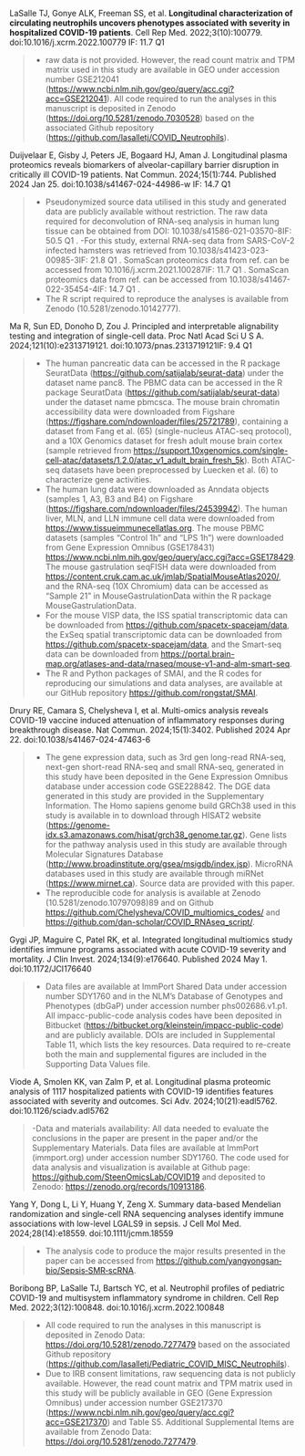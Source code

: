 LaSalle TJ, Gonye ALK, Freeman SS, et al. **Longitudinal characterization of circulating neutrophils uncovers phenotypes associated with severity in hospitalized COVID-19 patients**. 
Cell Rep Med. 2022;3(10):100779. doi:10.1016/j.xcrm.2022.100779 IF: 11.7 Q1 
>- raw data is not provided. However, the read count matrix and TPM matrix used in this study are available in GEO under accession number GSE212041 (https://www.ncbi.nlm.nih.gov/geo/query/acc.cgi?acc=GSE212041).
All code required to run the analyses in this manuscript is deposited in Zenodo (https://doi.org/10.5281/zenodo.7030528) based on the associated Github repository (https://github.com/lasalletj/COVID_Neutrophils).

Duijvelaar E, Gisby J, Peters JE, Bogaard HJ, Aman J. Longitudinal plasma proteomics reveals biomarkers of alveolar-capillary barrier disruption in critically ill COVID-19 patients. Nat Commun. 2024;15(1):744. Published 2024 Jan 25. doi:10.1038/s41467-024-44986-w IF: 14.7 Q1
>- Pseudonymized source data utilised in this study and generated data are publicly available without restriction. The raw data required for deconvolution of RNA-seq analysis in human lung tissue can be obtained from DOI: 10.1038/s41586-021-03570-8IF: 50.5 Q1 .
>-For this study, external RNA-seq data from SARS-CoV-2 infected hamsters was retrieved from 10.1038/s41423-023-00985-3IF: 21.8 Q1 . SomaScan proteomics data from ref. can be accessed from 10.1016/j.xcrm.2021.100287IF: 11.7 Q1 . SomaScan proteomics data from ref. can be accessed from 10.1038/s41467-022-35454-4IF: 14.7 Q1 .
>- The R script required to reproduce the analyses is available from Zenodo (10.5281/zenodo.10142777).


Ma R, Sun ED, Donoho D, Zou J. Principled and interpretable alignability testing and integration of single-cell data. Proc Natl Acad Sci U S A. 2024;121(10):e2313719121. doi:10.1073/pnas.2313719121IF: 9.4 Q1
>- The human pancreatic data can be accessed in the R package SeuratData (https://github.com/satijalab/seurat-data) under the dataset name panc8. The PBMC data can be accessed in the R package SeuratData (https://github.com/satijalab/seurat-data) under the dataset name pbmcsca. The mouse brain chromatin accessibility data were downloaded from Figshare (https://figshare.com/ndownloader/files/25721789), containing a dataset from Fang et al. (65) (single-nucleus ATAC-seq protocol), and a 10X Genomics dataset for fresh adult mouse brain cortex (sample retrieved from https://support.10xgenomics.com/single-cell-atac/datasets/1.2.0/atac_v1_adult_brain_fresh_5k). Both ATAC-seq datasets have been preprocessed by Luecken et al. (6) to characterize gene activities.
>- The human lung data were downloaded as Anndata objects (samples 1, A3, B3 and B4) on Figshare (https://figshare.com/ndownloader/files/24539942). The human liver, MLN, and LLN immune cell data were downloaded from https://www.tissueimmunecellatlas.org. The mouse PBMC datasets (samples “Control 1h” and “LPS 1h”) were downloaded from Gene Expression Omnibus (GSE178431) https://www.ncbi.nlm.nih.gov/geo/query/acc.cgi?acc=GSE178429. The mouse gastrulation seqFISH data were downloaded from https://content.cruk.cam.ac.uk/jmlab/SpatialMouseAtlas2020/, and the RNA-seq (10X Chromium) data can be accessed as “Sample 21” in MouseGastrulationData within the R package MouseGastrulationData.
>-  For the mouse VISP data, the ISS spatial transcriptomic data can be downloaded from https://github.com/spacetx-spacejam/data, the ExSeq spatial transcriptomic data can be downloaded from https://github.com/spacetx-spacejam/data, and the Smart-seq data can be downloaded from https://portal.brain-map.org/atlases-and-data/rnaseq/mouse-v1-and-alm-smart-seq.
>-  The R and Python packages of SMAI, and the R codes for reproducing our simulations and data analyses, are available at our GitHub repository https://github.com/rongstat/SMAI.

Drury RE, Camara S, Chelysheva I, et al. Multi-omics analysis reveals COVID-19 vaccine induced attenuation of inflammatory responses during breakthrough disease. Nat Commun. 2024;15(1):3402. Published 2024 Apr 22. doi:10.1038/s41467-024-47463-6
>- The gene expression data, such as 3rd gen long-read RNA-seq, next-gen short-read RNA-seq and small RNA-seq, generated in this study have been deposited in the Gene Expression Omnibus database under accession code GSE228842. The DGE data generated in this study are provided in the Supplementary Information. The Homo sapiens genome build GRCh38 used in this study is available in to download through HISAT2 website (https://genome-idx.s3.amazonaws.com/hisat/grch38_genome.tar.gz). Gene lists for the pathway analysis used in this study are available through Molecular Signatures Database (http://www.broadinstitute.org/gsea/msigdb/index.jsp). MicroRNA databases used in this study are available through miRNet (https://www.mirnet.ca). Source data are provided with this paper.
>- The reproducible code for analysis is available at Zenodo (10.5281/zenodo.10797098)89 and on Github https://github.com/Chelysheva/COVID_multiomics_codes/ and https://github.com/dan-scholar/COVID_RNAseq_script/.

Gygi JP, Maguire C, Patel RK, et al. Integrated longitudinal multiomics study identifies immune programs associated with acute COVID-19 severity and mortality. J Clin Invest. 2024;134(9):e176640. Published 2024 May 1. doi:10.1172/JCI176640
>- Data files are available at ImmPort Shared Data under accession number SDY1760 and in the NLM’s Database of Genotypes and Phenotypes (dbGaP) under accession number phs002686.v1.p1. All impacc-public-code analysis codes have been deposited in Bitbucket (https://bitbucket.org/kleinstein/impacc-public-code) and are publicly available. DOIs are included in Supplemental Table 11, which lists the key resources. Data required to re-create both the main and supplemental figures are included in the Supporting Data Values file.

Viode A, Smolen KK, van Zalm P, et al. Longitudinal plasma proteomic analysis of 1117 hospitalized patients with COVID-19 identifies features associated with severity and outcomes. Sci Adv. 2024;10(21):eadl5762. doi:10.1126/sciadv.adl5762
>-Data and materials availability: All data needed to evaluate the conclusions in the paper are present in the paper and/or the Supplementary Materials. Data files are available at ImmPort (immport.org) under accession number SDY1760. The code used for data analysis and visualization is available at Github page: https://github.com/SteenOmicsLab/COVID19 and deposited to Zenodo: https://zenodo.org/records/10913186.

Yang Y, Dong L, Li Y, Huang Y, Zeng X. Summary data-based Mendelian randomization and single-cell RNA sequencing analyses identify immune associations with low-level LGALS9 in sepsis. J Cell Mol Med. 2024;28(14):e18559. doi:10.1111/jcmm.18559
>- The analysis code to produce the major results presented in the paper can be accessed from https://github.com/yangyongsan‐bio/Sepsis‐SMR‐scRNA.

Boribong BP, LaSalle TJ, Bartsch YC, et al. Neutrophil profiles of pediatric COVID-19 and multisystem inflammatory syndrome in children. Cell Rep Med. 2022;3(12):100848. doi:10.1016/j.xcrm.2022.100848
>- All code required to run the analyses in this manuscript is deposited in Zenodo Data: https://doi.org/10.5281/zenodo.7277479 based on the associated Github repository (https://github.com/lasalletj/Pediatric_COVID_MISC_Neutrophils).
>- Due to IRB consent limitations, raw sequencing data is not publicly available. However, the read count matrix and TPM matrix used in this study will be publicly available in GEO (Gene Expression Omnibus) under accession number GSE217370 (https://www.ncbi.nlm.nih.gov/geo/query/acc.cgi?acc=GSE217370) and Table S5. Additional Supplemental Items are available from Zenodo Data: https://doi.org/10.5281/zenodo.7277479.


































